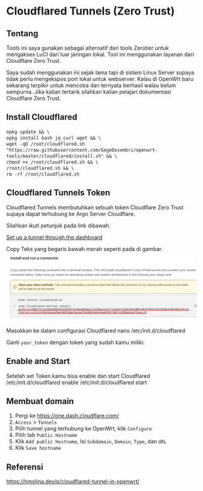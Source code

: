 # Cloudflared Tunnels (Zero Trust)

## Tentang

Tools ini saya gunakan sebagai alternatif dari tools Zerotier untuk mengakses LuCI dari luar jaringan lokal. Tool ini menggunakan layanan dari Cloudflare Zero Trust.

Saya sudah menggunakan ini sejak lama tapi di sistem Linux Server supaya tidak perlu mengekspos port lokal untuk webserver. Kalau di OpenWrt baru sekarang terpikir untuk mencoba dan ternyata berhasil walau belum sempurna. Jika kalian tertarik silahkan kalian pelajari dokumentasi Cloudflare Zero Trust.

## Install Cloudflared

    opkg update && \
    opkg install bash jq curl wget && \
    wget -qO /root/cloudflared.sh "https://raw.githubusercontent.com/GegeDesembri/openwrt-tools/master/cloudflared/install.sh" && \
    chmod +x /root/cloudflared.sh && \
    /root/cloudflared.sh && \
    rm -rf /root/cloudflared.sh

## Cloudflared Tunnels Token

Cloudflared Tunnels membutuhkan sebuah token Cloudflare Zero Trust supaya dapat terhubung ke Argo Server Cloudflare.

Silahkan ikuti petunjuk pada link dibawah.

[Set up a tunnel through the dashboard](https://developers.cloudflare.com/cloudflare-one/connections/connect-apps/install-and-setup/tunnel-guide/remote/#set-up-a-tunnel-remotely-dashboard-setup)

Copy Teks yang begaris bawah merah seperti pada di gambar.
![Token yang digunakan adalah yang bergaris bawah merah](https://raw.githubusercontent.com/GegeDesembri/openwrt-tools/master/cloudflared/assets/token-example.png)

Masukkan ke dalam configurasi Cloudflared
    nano /etc/init.d/cloudflared

Ganti `your_token` dengan token yang sudah kamu miliki.

## Enable and Start

Setelah set Token kamu bisa enable dan start Cloudflared
    /etc/init.d/cloudflared enable
    /etc/init.d/cloudflared start

## Membuat domain

1. Pergi ke https://one.dash.cloudflare.com/
2. `Access` > `Tunnels`
3. Pilih tunnel yang terhubung ke OpenWrt, klik `Configure`
4. Pilih tab `Public Hostname`
5. Klik `Add public Hostname`, Isi `Subdomain`, `Domain`, `Type`, dan `URL`
6. Klik `Save hostname`

## Referensi

https://hmolina.dev/p/cloudflared-tunnel-in-openwrt/

